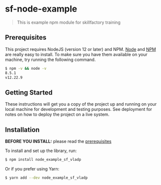 # sf-node-example

> This is example npm module for skillfactory training

## Prerequisites

This project requires NodeJS (version 12 or later) and NPM.
[Node](http://nodejs.org/) and [NPM](https://npmjs.org/) are really easy to install.
To make sure you have them available on your machine,
try running the following command.

```sh
$ npm -v && node -v
8.5.1
v12.22.9
```
## Getting Started

These instructions will get you a copy of the project up and running on your local machine for development and testing purposes. See deployment for notes on how to deploy the project on a live system.

## Installation

**BEFORE YOU INSTALL:** please read the [prerequisites](#prerequisites)

To install and set up the library, run:

```sh
$ npm install node_example_sf_vladp
```

Or if you prefer using Yarn:

```sh
$ yarn add --dev node_example_sf_vladp
```
